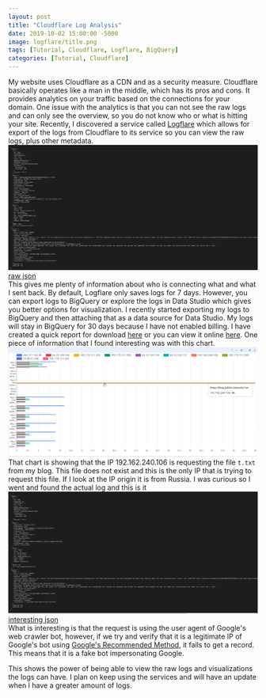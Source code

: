 ```yaml
---
layout: post
title: "Cloudflare Log Analysis"
date: 2019-10-02 15:00:00 -5000
image: logflare/title.png
tags: [Tutorial, Cloudflare, Logflare, BigQuery]
categories: [Tutorial, Cloudflare]
---
```


My website uses Cloudflare as a CDN and as a security measure. Cloudflare basically operates like a man in the middle, which has its pros and cons. It provides analytics on your traffic based on the connections for your domain. One issue with the analytics is that you can not see the raw logs and can only see the overview, so you do not know who or what is hitting your site. Recently, I discovered a service called [Logflare](https://logflare.app) which allows for export of the logs from Cloudflare to its service so you can view the raw logs, plus other metadata.  
![Example Log](/img/logflare/example-request.png)  
[raw json](/other-files/logflare/example.json)  
This gives me plenty of information about who is connecting what and what I sent back. By default, Logflare only saves logs for 7 days. However, you can export logs to BigQuery or explore the logs in Data Studio which gives you better options for visualization. I recently started exporting my logs to BigQuery and then attaching that as a data source for Data Studio. My logs will stay in BigQuery for 30 days because I have not enabled billing. I have created a quick report for download [here](/other-files/logflare/Website_Data_from_9_30.pdf) or you can view it online [here](https://datastudio.google.com/reporting/a7161381-2294-49fa-8439-8eac508999ef). One piece of information that I found interesting was with this chart.
![Interesting Chart](/img/logflare/interesting-chart.png)
That chart is showing that the IP 192.162.240.106 is requesting the file ```t.txt``` from my blog. This file does not exist and this is the only IP that is trying to request this file. If I look at the IP origin it is from Russia. I was curious so I went and found the actual log and this is it
![Russia Google Log](/img/logflare/russia-google.png)
[interesting json](/other-files/logflare/example.json)  
What is interesting is that the request is using the user agent of Google's web crawler bot, however, if we try and verify that it is a legitimate IP of Google's bot using [Google's Recommended Method](https://support.google.com/webmasters/answer/80553), it fails to get a record. This means that it is a fake bot impersonating Google.

This shows the power of being able to view the raw logs and visualizations the logs can have. I plan on keep using the services and will have an update when I have a greater amount of logs.
